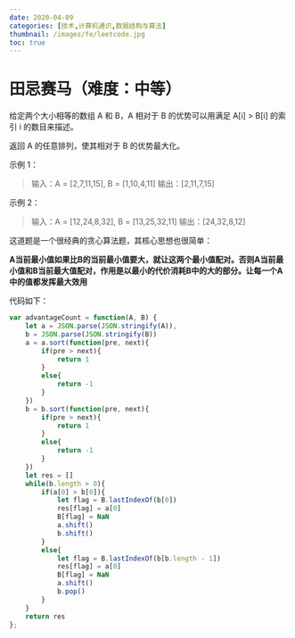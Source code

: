 ```yaml
---
date: 2020-04-09
categories: [技术,计算机通识,数据结构与算法]
thumbnail: /images/fe/leetcode.jpg
toc: true
---
```


# 田忌赛马（难度：中等）
给定两个大小相等的数组 A 和 B，A 相对于 B 的优势可以用满足 A[i] > B[i] 的索引 i 的数目来描述。

返回 A 的任意排列，使其相对于 B 的优势最大化。

示例 1：

>输入：A = [2,7,11,15], B = [1,10,4,11]
输出：[2,11,7,15]


示例 2：

>输入：A = [12,24,8,32], B = [13,25,32,11]
输出：[24,32,8,12]

这道题是一个很经典的贪心算法题，其核心思想也很简单：

<!--more-->

**A当前最小值如果比B的当前最小值要大，就让这两个最小值配对。否则A当前最小值和B当前最大值配对，作用是以最小的代价消耗B中的大的部分。让每一个A中的值都发挥最大效用**

代码如下：

```javascript
var advantageCount = function(A, B) {
    let a = JSON.parse(JSON.stringify(A)),
    b = JSON.parse(JSON.stringify(B))
    a = a.sort(function(pre, next){
        if(pre > next){
            return 1
        }
        else{
            return -1
        }
    })
    b = b.sort(function(pre, next){
        if(pre > next){
            return 1
        }
        else{
            return -1
        }
    })
    let res = []
    while(b.length > 0){
        if(a[0] > b[0]){
            let flag = B.lastIndexOf(b[0])
            res[flag] = a[0]
            B[flag] = NaN
            a.shift()
            b.shift()
        }
        else{
            let flag = B.lastIndexOf(b[b.length - 1])
            res[flag] = a[0]
            B[flag] = NaN
            a.shift()
            b.pop()
        }
    }
    return res
};
```

